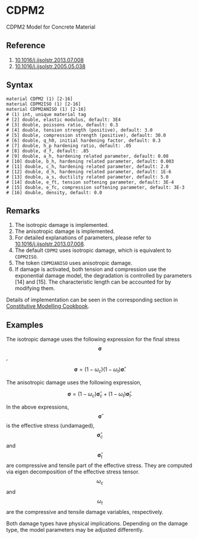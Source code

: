 # CDPM2

CDPM2 Model for Concrete Material

## Reference

1. [10.1016/j.ijsolstr.2013.07.008](https://doi.org/10.1016/j.ijsolstr.2013.07.008)
2. [10.1016/j.ijsolstr.2005.05.038](https://doi.org/10.1016/j.ijsolstr.2005.05.038)

## Syntax

```text
material CDPM2 (1) [2-16]
material CDPM2ISO (1) [2-16]
material CDPM2ANISO (1) [2-16]
# (1) int, unique material tag
# [2] double, elastic modulus, default: 3E4
# [3] double, poissons ratio, default: 0.3
# [4] double, tension strength (positive), default: 3.0
# [5] double, compression strength (positive), default: 30.0
# [6] double, q_h0, initial hardening factor, default: 0.3
# [7] double, h_p hardening ratio, default: .05
# [8] double, d_f, default: .85
# [9] double, a_h, hardening related parameter, default: 0.08
# [10] double, b_h, hardening related parameter, default: 0.003
# [11] double, c_h, hardening related parameter, default: 2.0
# [12] double, d_h, hardening related parameter, default: 1E-6
# [13] double, a_s, ductility related parameter, default: 5.0
# [14] double, e_ft, tension softening parameter, default: 3E-4
# [15] double, e_fc, compression softening parameter, default: 3E-3
# [16] double, density, default: 0.0
```

## Remarks

1. The isotropic damage is implemented.
2. The anisotropic damage is implemented.
3. For detailed explanations of parameters, please refer
   to [10.1016/j.ijsolstr.2013.07.008](https://doi.org/10.1016/j.ijsolstr.2013.07.008).
4. The default `CDPM2` uses isotropic damage, which is equivalent to `CDPM2ISO`.
5. The token `CDPM2ANISO` uses anisotropic damage.
6. If damage is activated, both tension and compression use the exponential damage model, the degradation is controlled
   by parameters [14] and [15]. The characteristic length can be accounted for by modifying them.

Details of implementation can be seen in the corresponding section
in [Constitutive Modelling Cookbook](https://github.com/TLCFEM/constitutive-modelling-cookbook/releases/download/latest/COOKBOOK.pdf).

## Examples

The isotropic damage uses the following expression for the final stress $$\mathbf{\sigma}$$,

$$
\mathbf{\sigma}=(1-\omega_c)(1-\omega_t)\mathbf{\bar{\sigma}}.
$$

The anisotropic damage uses the following expression,

$$
\mathbf{\sigma}=(1-\omega_c)\mathbf{\bar{\sigma}}_c+(1-\omega_t)\mathbf{\bar{\sigma}}_t.
$$

In the above expressions, $$\mathbf{\bar{\sigma}}$$ is the effective stress (undamaged),
$$\mathbf{\bar{\sigma}}_c$$ and $$\mathbf{\bar{\sigma}}_t$$ are compressive and tensile part of the effective stress.
They are computed via eigen decomposition of the effective stress tensor.
$$\omega_c$$ and $$\omega_t$$ are the compressive and tensile damage variables, respectively.

Both damage types have physical implications.
Depending on the damage type, the model parameters may be adjusted differently.
